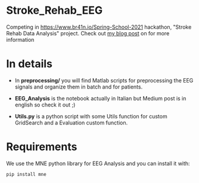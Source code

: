 # Stroke_Rehab_EEG
Competing in https://www.br41n.io/Spring-School-2021 hackathon, "Stroke Rehab Data Analysis" project.
Check out [my blog post](https://pietro-sillano.github.io/2021-07-16-EEG_Analysis/) on for more information

# In details
-  In **preprocessing/** you will find Matlab scripts for preprocessing the EEG signals and organize them in batch and for patients.

* **EEG_Analysis** is the notebook actually in Italian but Medium post is in english so check it out ;) 

* **Utils.py** is a python script with some Utils function for custom GridSearch and a Evaluation custom function.


# Requirements
We use the MNE python library for EEG Analysis and you can install it with:

`pip install mne`

